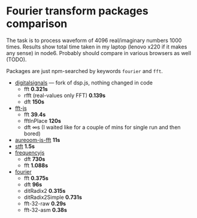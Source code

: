 # Fourier transform packages comparison

The task is to process waveform of 4096 real/imaginary numbers 1000 times. Results show total time taken in my laptop (lenovo x220 if it makes any sense) in node6. Probably should compare in various browsers as well (TODO).

Packages are just npm-searched by keywords `fourier` and `fft`.

* [digitalsignals](https://www.npmjs.com/package/digitalsignals) — fork of dsp.js, nothing changed in code
	* fft __0.321s__
	* rfft (real-values only FFT) __0.139s__
	* dft __150s__
* [fft-js](https://npmjs.org/package/fft-js)
	* fft __39.4s__
	* fftInPlace __120s__
	* dft ∞s (I waited like for a couple of mins for single run and then bored)
* [aureoom-js-fft](https://npmjs.org/package/aureoom-js-fft) __11s__
* [stft](https://npmjs.org/package/stft) __1.5s__
* [frequencyjs](https://npmjs.org/package/frequencyjs)
	* dft __730s__
	* fft __1.088s__
* [fourier](https://npmjs.org/package/fourier)
	* fft __0.375s__
	* dft __96s__
	* ditRadix2 __0.315s__
	* ditRadix2Simple __0.731s__
	* fft-32-raw __0.29s__
	* fft-32-asm __0.38s__
